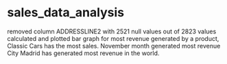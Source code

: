 # sales_data_analysis
removed column ADDRESSLINE2 with 2521 null values out of 2823 values
calculated and plotted bar graph for most revenue generated by a product, Classic Cars has the most sales.
November month generated most revenue 
City Madrid has generated most revenue in the world.
